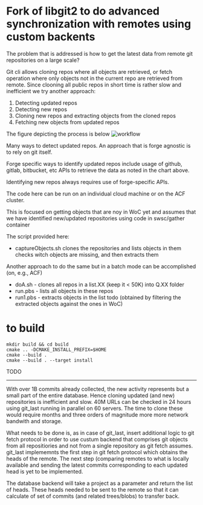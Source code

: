 Fork of libgit2 to do advanced synchronization with remotes using custom backents
==================================

The problem that is addressed is how to get the latest data from remote git repositories on a large
scale?

Git cli allows cloning repos where all objects are retrieved, or
fetch operation where only objects not in the current repo are
retrieved from remote. Since clooning all public repos in short time
is rather slow and inefficient we try another approach:



1. Detecting updated repos
1. Detecting new repos
1. Cloning new repos and extracting objects from the cloned repos
1. Fetching new objects from updated repos

The figure depicting the process is below
![workflow](https://raw.githubusercontent.com/ssc-oscar/libgit2/master/UpdateWorkflow.png)

Many ways to detect updated repos. An approach that is forge
agnostic is to rely on git itself.

Forge specific ways to identify updated repos include usage of
github, gitlab, bitbucket, etc APIs to retrieve the data as noted in
the chart above.

Identifying new repos always requires use of forge-specific APIs. 

The code here can be run on an individual cloud machine or 
on the ACF cluster.

This is focused on getting objects  that are noy in WoC yet
and assumes that we have identified new/updated repositories 
using code in swsc/gather container

The script provided here:
* captureObjects.sh clones the repositories and lists objects in them  
  checks witch objects are missing, and then extracts them


Another approach to do the same but in a batch mode can be accomplished (on, e.g., ACF)

* doA.sh - clones all repos in a list.XX (keep it < 50K) into Q.XX folder
* run.pbs - lists all objects in these repos
* run1.pbs  - extracts objects in the list todo (obtained by filtering the extracted objects against the ones in WoC)


# to build

```
mkdir build && cd build
cmake .. -DCMAKE_INSTALL_PREFIX=$HOME
cmake --build .
cmake --build . --target install
```

TODO
____

With over 1B commits already collected, the new activity represents
but a small part of the entire database. Hence cloning updated
(and new) repositories is inefficient and slow.
40M URLs can be checked in 24 hours using git_last running in
parallel on 60 servers. The time to clone these would require months
and three orders of magnitude more more network bandwith and
storage.


What needs to be done is, as in case of git_last, insert
additional logic to git fetch protocol in order to use
custum backend that comprises git objects from all repositiories
and not from a single repository as git fetch assumes.
git_last implememnts the first step in git fetch protocol which
obtains the heads of the remote. The next step (comparing remotes to
what is locally available and sending the latest commits
corresponding to each updated head is yet to be implemented.

The database backend will take a project as a parameter and return the list of
heads. These heads needed to be sent to the remote so that it can
calculate of set of commits (and related trees/blobs) to transfer back.
